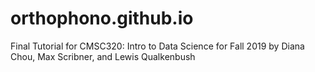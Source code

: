 # orthophono.github.io
Final Tutorial for CMSC320: Intro to Data Science for Fall 2019 by Diana Chou, Max Scribner, and Lewis Qualkenbush
